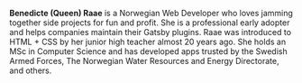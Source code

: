 **Benedicte (Queen) Raae** is a Norwegian Web Developer who loves jamming
together side projects for fun and profit. She is a professional early adopter
and helps companies maintain their Gatsby plugins. Raae was introduced to HTML +
CSS by her junior high teacher almost 20 years ago. She holds an MSc in Computer
Science and has developed apps trusted by the Swedish Armed Forces, The
Norwegian Water Resources and Energy Directorate, and others.

